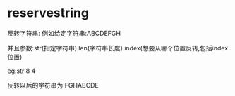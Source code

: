 # reservestring

反转字符串:
例如给定字符串:ABCDEFGH

并且参数:str(指定字符串) len(字符串长度) index(想要从哪个位置反转,包括index位置)

eg:str 8 4

反转以后的字符串为:FGHABCDE
